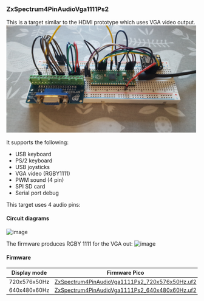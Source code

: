 
### ZxSpectrum4PinAudioVga1111Ps2
This is a target similar to the HDMI prototype which uses VGA video output.<br/>
<img src="ZxSpectrum4PinAudioVga1111Ps2Breadboard.jpg" width="500"/>

It supports the following:
* USB keyboard
* PS/2 keyboard
* USB joysticks
* VGA video (RGBY1111)
* PWM sound (4 pin)
* SPI SD card
* Serial port debug

This target uses 4 audio pins:

#### Circuit diagrams
![image](ZxSpectrum4PinAudioVga1111Ps2.png)

The firmware produces RGBY 1111 for the VGA out:
![image](rgby_1111_vga.png)

#### Firmware

| Display mode | Firmware Pico | Firmware Pico 2 |
| - | - | - |
| 720x576x50Hz | [ZxSpectrum4PinAudioVga1111Ps2_720x576x50Hz.uf2](/uf2-rp2040/ZxSpectrum4PinAudioVga1111Ps2_720x576x50Hz.uf2) | [ZxSpectrum4PinAudioVga1111Ps2_720x576x50Hz.uf2](/uf2-rp2350-arm-s/ZxSpectrum4PinAudioVga1111Ps2_720x576x50Hz.uf2) |
| 640x480x60Hz | [ZxSpectrum4PinAudioVga1111Ps2_640x480x60Hz.uf2](/uf2-rp2040/ZxSpectrum4PinAudioVga1111Ps2_640x480x60Hz.uf2) | [ZxSpectrum4PinAudioVga1111Ps2_640x480x60Hz.uf2](/uf2-rp2350-arm-s/ZxSpectrum4PinAudioVga1111Ps2_640x480x60Hz.uf2) |